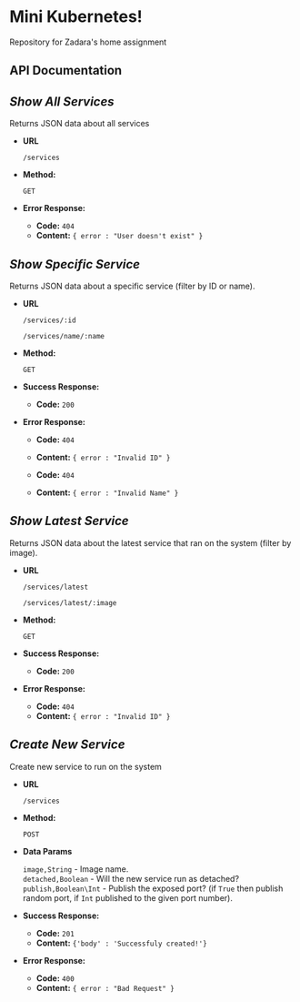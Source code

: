 # Mini Kubernetes!
Repository for Zadara's home assignment

## API Documentation
*Show All Services*
----
  Returns JSON data about all services 

* **URL**

  `/services`

* **Method:**

  `GET`

* **Error Response:**

  * **Code:** `404` <br />
  * **Content:** `{ error : "User doesn't exist" }`
    
*Show Specific Service*
----
  Returns JSON data about a specific service (filter by ID or name).

* **URL**

  `/services/:id`
  
  
  `/services/name/:name`

* **Method:**

  `GET`
  
* **Success Response:**

  * **Code:** `200` <br />
  
* **Error Response:**
  * **Code:** `404` <br />
  * **Content:** `{ error : "Invalid ID" }`
    
  * **Code:** `404` <br />
  * **Content:** `{ error : "Invalid Name" }`


*Show Latest Service*
-----    
  Returns JSON data about the latest service that ran on the system (filter by image).

* **URL**

  `/services/latest`
  
  
  `/services/latest/:image`

* **Method:**

  `GET`
  
* **Success Response:**

  * **Code:** `200` <br />
 
* **Error Response:**
  * **Code:** `404` <br />
  * **Content:** `{ error : "Invalid ID" }`
    
 *Create New Service*
 ----
 
   Create new service to run on the system

* **URL**

  `/services`
  
* **Method:**

  `POST`
  
* **Data Params**

  `image,String` - Image name. </br>
  `detached,Boolean` - Will the new service run as detached? </br>
  `publish,Boolean\Int` - Publish the exposed port? (if `True` then publish random port, if `Int` published to the given port number). </br>
  
* **Success Response:**

  * **Code:** `201` <br />
  * **Content:** `{'body' : 'Successfuly created!'}`
 
* **Error Response:**
  * **Code:** `400` <br />
  * **Content:** `{ error : "Bad Request" }`

